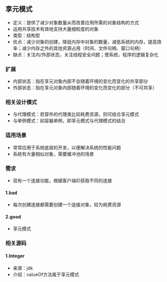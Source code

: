 ## 享元模式
* 定义：提供了减少对象数量从而改善应用所需的对象结构的方式
* 运用共享技术有效地支持大量细粒度的对象
* 类型：结构型
* 优点：减少对象的创建，降低内存中对象的数量，减低系统的内存，提高效率；减少内存之外的其他资源占用（时间、文件句柄、窗口句柄）
* 缺点：关注内/外部状态，关注线程安全问题；使系统，程序的逻辑复杂化

### 扩展
* 内部状态：指在享元对象内部不会随着环境的变化而变化的共享部分
* 外部状态：指在享元对象内部随着环境的变化而变化的部分（不可共享）

### 相关设计模式
* 与代理模式：若穿件的代理类比较耗费资源，则可结合享元模式
* 与单例模式：如容器单例，即享元模式与代理模式的结合

### 适用场景
* 常常应用于系统底层的开发，以便解决系统的性能问题
* 系统有大量相似对象，需要缓冲池的场景

### 需求
* 现有一个连接功能，根据客户端ID获取不同的连接

#### 1.bad
* 每次创建连接都需要创建一个连接对象，较为耗费资源
#### 2.good
* 享元模式

### 相关源码
#### 1.Integer
* 来源：jdk
* 介绍：valueOf方法属于享元模式
